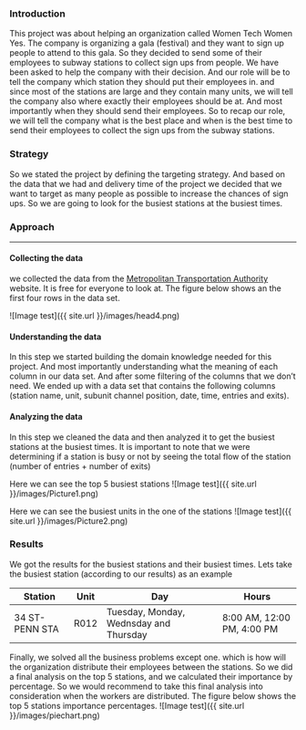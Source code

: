 ### Introduction
This project was about helping an organization called Women Tech Women Yes. The company is organizing a gala (festival) and they want to sign up people to attend to this gala. So they decided to send some of their employees to subway stations to collect sign ups from people. 
We have been asked to help the company with their decision. And our role will be to tell the company which station they should put their employees in. and since most of the stations are large and they contain many units, we will tell the company also where exactly their employees should be at. And most importantly when they should send their employees. So to recap our role, we will tell the company what is the best place and when is the best time to send their employees to collect the sign ups from the subway stations. 

### Strategy
So we stated the project by defining the targeting strategy. And based on the data that we had and delivery time of the project we decided that we want to target as many people as possible to increase the chances of sign ups. So we are going to look for the busiest stations at the busiest times. 

### Approach
---
#### Collecting the data
we collected the data from the [Metropolitan Transportation Authority](http://web.mta.info/developers/turnstile.html) website. It is free for everyone to look at. The figure below shows an the first four rows in the data set. 

![Image test]({{ site.url }}/images/head4.png)

#### Understanding the data
In this step we started building the domain knowledge needed for this project. And most importantly understanding what the meaning of each column in our data set. And after some filtering of the columns that we don’t need. We ended up with a data set that contains the following columns (station name, unit, subunit channel position, date, time, entries and exits).  

#### Analyzing the data
In this step we cleaned the data and then analyzed it to get the busiest stations at the busiest times. It is important to note that we were determining if a station is busy or not by seeing the total flow of the station (number of entries + number of exits) 

Here we can see the top 5 busiest stations 
![Image test]({{ site.url }}/images/Picture1.png)

Here we can see the busiest units in the one of the stations
![Image test]({{ site.url }}/images/Picture2.png)

### Results
We got the results for the busiest stations and their busiest times. Lets take the busiest station (according to our results) as an example

Station | Unit | Day | Hours
------------ | -------------| -------------| ------------- 
34 ST-PENN STA | R012 | Tuesday, Monday, Wednsday and Thursday | 8:00 AM, 12:00 PM, 4:00 PM

Finally, we solved all the business problems except one. which is how will the organization distribute their employees between the stations. So we did a final analysis on the top 5 stations, and we calculated their importance by percentage. So we would recommend to take this final analysis into consideration when the workers are distributed. The figure below shows the top 5 stations importance percentages.
![Image test]({{ site.url }}/images/piechart.png)

